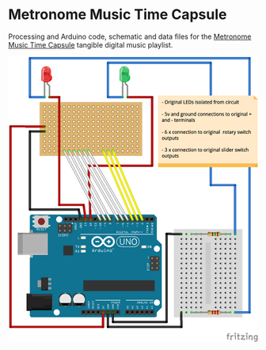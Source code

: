# Metronome Music Time Capsule
Processing and Arduino code, schematic and data files for the [Metronome Music Time Capsule](http://www.mat.qmul.ac.uk/students_projects/metronome-music-time-capsule/) tangible digital music playlist.

![MetronomeCircuit](MetronomeCircuit.png)
